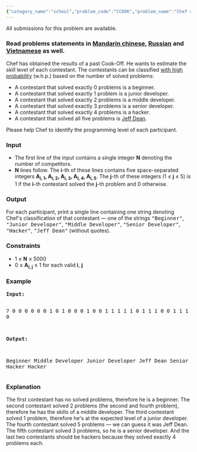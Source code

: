 ```yaml
---
{"category_name":"school","problem_code":"CCOOK","problem_name":"Chef and Cook-Off","languages_supported":{"0":"C","1":"CPP14","2":"JAVA","3":"PYTH","4":"PYTH 3.5","5":"PYPY","6":"CS2","7":"PAS fpc","8":"PAS gpc","9":"RUBY","10":"PHP","11":"GO","12":"NODEJS","13":"HASK","14":"rust","15":"SCALA","16":"swift","17":"D","18":"PERL","19":"FORT","20":"WSPC","21":"ADA","22":"CAML","23":"ICK","24":"BF","25":"ASM","26":"CLPS","27":"PRLG","28":"ICON","29":"SCM qobi","30":"PIKE","31":"ST","32":"NICE","33":"LUA","34":"BASH","35":"NEM","36":"LISP sbcl","37":"LISP clisp","38":"SCM guile","39":"JS","40":"ERL","41":"TCL","42":"kotlin","43":"PERL6","44":"TEXT","45":"SCM chicken","46":"CLOJ","47":"COB","48":"FS"},"max_timelimit":0.5,"source_sizelimit":50000,"problem_author":"mgch","problem_tester":"wwwwodddd","date_added":"3-02-2018","tags":{"0":"cakewalk","1":"conditions","2":"cook91","3":"loops","4":"mgch"},"editorial_url":"https://discuss.codechef.com/problems/CCOOK","time":{"view_start_date":1518978600,"submit_start_date":1518978600,"visible_start_date":1518978600,"end_date":1735669800},"is_direct_submittable":false,"layout":"problem"}
---
```

<span class="solution-visible-txt">All submissions for this problem are available.</span><h3>Read problems statements in <a target="_blank" 
href="http://www.codechef.com/download/translated/COOK91/mandarin/CCOOK.pdf">Mandarin chinese</a>, <a target="_blank" 
href="http://www.codechef.com/download/translated/COOK91/russian/CCOOK.pdf">Russian</a> and <a target="_blank" 
href="http://www.codechef.com/download/translated/COOK91/vietnamese/CCOOK.pdf">Vietnamese</a> as well.</h3>

<p>Chef has obtained the results of a past Cook-Off. He wants to estimate the skill level of each contestant. The contestants can be classified <a href="https://en.wikipedia.org/wiki/With_high_probability">with high probability</a> (w.h.p.) based on the number of solved problems:

<ul>
<li>A contestant that solved exactly 0 problems is a beginner.</li>
<li>A contestant that solved exactly 1 problem is a junior developer.</li>
<li>A contestant that solved exactly 2 problems is a middle developer.</li>
<li>A contestant that solved exactly 3 problems is a senior developer.</li>
<li>A contestant that solved exactly 4 problems is a hacker.</li>
<li>A contestant that solved all five problems is <a href = "https://www.quora.com/What-are-all-the-Jeff-Dean-facts">Jeff Dean</a>.</li>
</ul>
</p>

<p>Please help Chef to identify the programming level of each participant.</p> 

<h3>Input</h3>
<ul>
<li>The first line of the input contains a single integer <b>N</b> denoting the number of competitors.</li>
<li><b>N</b> lines follow. The <b>i</b>-th of these lines contains five space-separated integers <b>A<sub>i, 1</sub>, A<sub>i, 2</sub>, A<sub>i, 3</sub>, A<sub>i, 4</sub>, A<sub>i, 5</sub></b>. The <b>j</b>-th of these integers (1 ≤ <b>j</b> ≤ 5) is 1 if the <b>i</b>-th contestant solved the <b>j</b>-th problem and 0 otherwise.</li>
</ul>

<h3>Output</h3>
<p>For each participant, print a single line containing one string denoting Chef's classification of that contestant — one of the strings <tt>"Beginner"</tt>, <tt>"Junior Developer"</tt>, <tt>"Middle Developer"</tt>, <tt>"Senior Developer"</tt>, <tt>"Hacker"</tt>, <tt>"Jeff Dean"</tt> (without quotes).</p>

<h3>Constraints</h3>
<ul>
<li>1 ≤ <b>N</b> ≤ 5000</li>
<li>0 ≤ <b>A<sub>i, j</sub></b> ≤ 1 for each valid <b>i</b>, <b>j</b></li>
</ul>

<h3>Example</h3>
<pre><b>Input:</b>

7
0 0 0 0 0
0 1 0 1 0
0 0 1 0 0
1 1 1 1 1
0 1 1 1 0
0 1 1 1 1
1 1 1 1 0

<b>Output:</b>

Beginner
Middle Developer
Junior Developer
Jeff Dean
Senior Developer
Hacker
Hacker
</pre>

<h3>Explanation</h3>
<p>The first contestant has no solved problems, therefore he is a beginner. The second contestant solved 2 problems (the second and fourth problem), therefore he has the skills of a middle developer. The third contestant solved 1 problem, therefore he's at the expected level of a junior developer. The fourth contestant solved 5 problems — we can guess it was Jeff Dean. The fifth contestant solved 3 problems, so he is a senior developer. And the last two contestants should be hackers because they solved exactly 4 problems each.</p>
